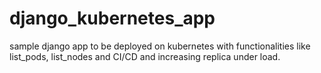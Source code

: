 # django_kubernetes_app
sample django app to be deployed on kubernetes with functionalities like list_pods, list_nodes and CI/CD and increasing replica under load.
